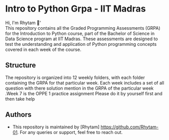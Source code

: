 
#  Intro to Python Grpa - IIT Madras 

Hi, I'm Rhytam 👋'    
This repository contains all the Graded Programming Assessments (GRPA) for the Introduction to Python course, part of the Bachelor of Science in Data Science program at IIT Madras. These assessments are designed to test the understanding and application of Python programming concepts covered in each week of the course.




## Structure
The repository is organized into 12 weekly folders, with each folder containing the GRPA for that particular week. Each week includes a set of all question with there solution  mention in the GRPA of the particular week .Week 7 is the OPPE 1 practice assignment Please do it by yourself first and then take help

## Authors

- This repository is maintained by [Rhytam] https://github.com/Rhytam-01. For any queries or support, feel free to reach out. 








